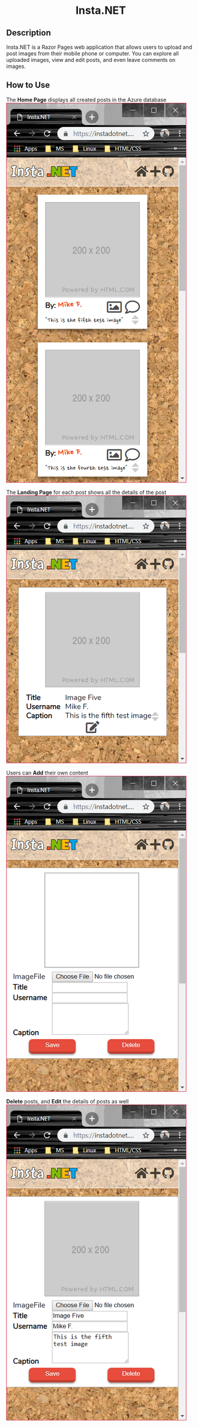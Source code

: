 <h1 align="center">Insta.NET</h1>

## Description
Insta.NET is a Razor Pages web application that allows users to upload and post images from their mobile phone or computer. You can explore all uploaded images, view and edit posts, and even leave comments on images. 

## How to Use
The **Home Page** displays all created posts in the Azure database
![Home Page](Assets/insta_landing_page.png)

The **Landing Page** for each post shows all the details of the post
![Landing Page](/Assets/insta_details_page.png)

 Users can **Add** their own content
 ![Add Image Page](/Assets/insta_new_image_page.png)
 
 **Delete** posts, and **Edit** the details of posts as well
  ![Edit/Delete Page](/Assets/insta_edit_page.png)
